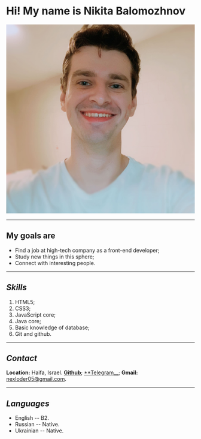 # Hi! My name is __Nikita Balomozhnov__

![Photo of mine](./images/me.jpg)

---

## My goals are

* Find a job at high-tech company as a front-end developer;
* Study new things in this sphere;
* Connect with interesting people.

---

## _**Skills**_

1. HTML5;
2. CSS3;
3. JavaScript core;
4. Java core;
5. Basic knowledge of database;
6. Git and github.

---

## _**Contact**_

**Location:** Haifa, Israel.
[__Github__](https://github.com/nikitabalomozhnov);
[**Telegram__](https://t.me/nikblm);
**Gmail:** <nexloder05@gmail.com>.

---

## _**Languages**_

* English -- B2.
* Russian -- Native.
* Ukrainian -- Native.
